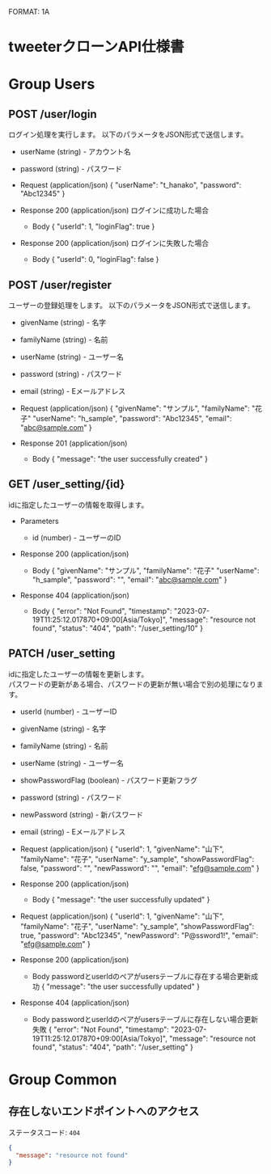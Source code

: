 FORMAT: 1A
# tweeterクローンAPI仕様書

# Group Users

## POST /user/login
ログイン処理を実行します。
以下のパラメータをJSON形式で送信します。

+ userName (string) - アカウント名
+ password (string) - パスワード

+ Request (application/json)
  {
    "userName": "t_hanako",
    "password": "Abc12345"
  }

+ Response 200 (application/json)
  ログインに成功した場合
  + Body
    {
      "userId": 1,
      "loginFlag": true
    }

+ Response 200 (application/json)
  ログインに失敗した場合
  + Body
    {
      "userId": 0,
      "loginFlag": false
    }

## POST /user/register
ユーザーの登録処理をします。
以下のパラメータをJSON形式で送信します。

+ givenName (string) - 名字
+ familyName (string) - 名前
+ userName (string) - ユーザー名
+ password (string) - パスワード
+ email (string) - Eメールアドレス

+ Request (application/json)
  {
    "givenName": "サンプル",
    "familyName": "花子"
    "userName": "h_sample",
    "password": "Abc12345",
    "email": "abc@sample.com"
  }

+ Response 201 (application/json)
  + Body
    {
      "message": "the user successfully created"
    }


## GET /user_setting/{id}
idに指定したユーザーの情報を取得します。
+ Parameters
  + id (number) - ユーザーのID

+ Response 200 (application/json)
  + Body
    {
      "givenName": "サンプル",
      "familyName": "花子"
      "userName": "h_sample",
      "password": "",
      "email": "abc@sample.com"
    }

+ Response 404 (application/json)
  + Body
    {
      "error": "Not Found",
      "timestamp": "2023-07-19T11:25:12.017870+09:00\[Asia/Tokyo\]",
      "message": "resource not found",
      "status": "404",
      "path": "/user_setting/10"
    }

## PATCH /user_setting
idに指定したユーザーの情報を更新します。<br>
パスワードの更新がある場合、パスワードの更新が無い場合で別の処理になります。

+ userId (number) - ユーザーID
+ givenName (string) - 名字
+ familyName (string) - 名前
+ userName (string) - ユーザー名
+ showPasswordFlag (boolean) - パスワード更新フラグ
+ password (string) - パスワード
+ newPassword (string) - 新パスワード
+ email (string) - Eメールアドレス

+ Request (application/json)
  {
  "userId": 1,
  "givenName": "山下",
  "familyName": "花子",
  "userName": "y_sample",
  "showPasswordFlag": false,
  "password": "",
  "newPassword": "",
  "email": "efg@sample.com"
  }

+ Response 200 (application/json)
  + Body
    {
      "message": "the user successfully updated"
    }

+ Request (application/json)
  {
  "userId": 1,
  "givenName": "山下",
  "familyName": "花子",
  "userName": "y_sample",
  "showPasswordFlag": true,
  "password": "Abc12345",
  "newPassword": "P@ssword1!",
  "email": "efg@sample.com"
  }

+ Response 200 (application/json)
  + Body
    passwordとuserIdのペアがusersテーブルに存在する場合更新成功
    {
      "message": "the user successfully updated"
    }

+ Response 404 (application/json)
  + Body
    passwordとuserIdのペアがusersテーブルに存在しない場合更新失敗
    {
      "error": "Not Found",
      "timestamp": "2023-07-19T11:25:12.017870+09:00\[Asia/Tokyo\]",
      "message": "resource not found",
      "status": "404",
      "path": "/user_setting"
    }

# Group Common

## 存在しないエンドポイントへのアクセス
ステータスコード: `404`
```json
{
  "message": "resource not found"
}
```
